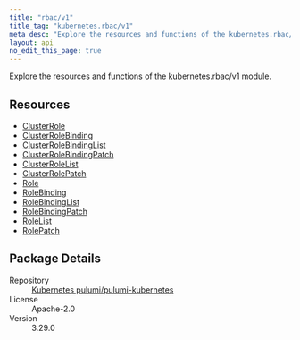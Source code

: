 ```yaml
---
title: "rbac/v1"
title_tag: "kubernetes.rbac/v1"
meta_desc: "Explore the resources and functions of the kubernetes.rbac/v1 module."
layout: api
no_edit_this_page: true
---
```


<!-- WARNING: this file was generated by Pulumi Docs Generator. -->
<!-- Do not edit by hand unless you're certain you know what you are doing! -->

Explore the resources and functions of the kubernetes.rbac/v1 module.

<h2 id="resources">Resources</h2>
<ul class="api">
    <li><a href="clusterrole/" title="ClusterRole"><span class="api-symbol api-symbol--resource"></span>ClusterRole</a></li>
    <li><a href="clusterrolebinding/" title="ClusterRoleBinding"><span class="api-symbol api-symbol--resource"></span>ClusterRoleBinding</a></li>
    <li><a href="clusterrolebindinglist/" title="ClusterRoleBindingList"><span class="api-symbol api-symbol--resource"></span>ClusterRoleBindingList</a></li>
    <li><a href="clusterrolebindingpatch/" title="ClusterRoleBindingPatch"><span class="api-symbol api-symbol--resource"></span>ClusterRoleBindingPatch</a></li>
    <li><a href="clusterrolelist/" title="ClusterRoleList"><span class="api-symbol api-symbol--resource"></span>ClusterRoleList</a></li>
    <li><a href="clusterrolepatch/" title="ClusterRolePatch"><span class="api-symbol api-symbol--resource"></span>ClusterRolePatch</a></li>
    <li><a href="role/" title="Role"><span class="api-symbol api-symbol--resource"></span>Role</a></li>
    <li><a href="rolebinding/" title="RoleBinding"><span class="api-symbol api-symbol--resource"></span>RoleBinding</a></li>
    <li><a href="rolebindinglist/" title="RoleBindingList"><span class="api-symbol api-symbol--resource"></span>RoleBindingList</a></li>
    <li><a href="rolebindingpatch/" title="RoleBindingPatch"><span class="api-symbol api-symbol--resource"></span>RoleBindingPatch</a></li>
    <li><a href="rolelist/" title="RoleList"><span class="api-symbol api-symbol--resource"></span>RoleList</a></li>
    <li><a href="rolepatch/" title="RolePatch"><span class="api-symbol api-symbol--resource"></span>RolePatch</a></li>
</ul>

<h2 id="package-details">Package Details</h2>
<dl class="package-details">
	<dt>Repository</dt>
	<dd><a href="https://github.com/pulumi/pulumi-kubernetes">Kubernetes pulumi/pulumi-kubernetes</a></dd>
	<dt>License</dt>
	<dd>Apache-2.0</dd>
	<dt>Version</dt>
	<dd>3.29.0</dd>
</dl>

